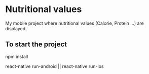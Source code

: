 # Nutritional values
My mobile project where nutritional values (Calorie, Protein ...) are displayed.

## To start the project

npm install

react-native run-android || react-native run-ios
